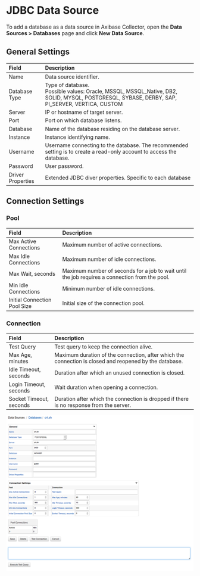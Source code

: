 # JDBC Data Source

To add a database as a data source in Axibase Collector, open the **Data Sources > Databases** page and click **New Data Source**.

## General Settings

| Field        | Description  |
|:-------------|:-------------|
| Name | Data source identifier. |
| Database Type  | Type of database. <br> Possible values: Oracle, MSSQL, MSSQL_Native, DB2, SOLID, MYSQL, POSTGRESQL, SYBASE, DERBY, SAP, PI_SERVER, VERTICA, CUSTOM      |
| Server | IP or hostname of target server. |
| Port | Port on which database listens. |
| Database | Name of the database residing on the database server. |
| Instance | Instance identifying name. |
| Username | Username connecting to the database. The recommended setting is to create a read-only account to access the database. |
| Password | User password. |
| Driver Properties | Extended JDBC diver properties. Specific to each database |

## Connection Settings

### Pool

| Field        | Description  |
|:-------------|:-------------|
| Max Active Connections | Maximum number of active connections. |
| Max Idle Connections | Maximum number of idle connections. |
| Max Wait, seconds | Maximum number of seconds for a job to wait until the job requires a connection from the pool. |
| Min Idle Connections | Minimum number of idle connections. |
| Initial Connection Pool Size | Initial size of the connection pool. |

### Connection

| Field        | Description  |
|:-------------|:-------------|
| Test Query | Test query to keep the connection alive. |
| Max Age, minutes | Maximum duration of the connection, after which the connection is closed and reopened by the database. |
| Idle Timeout, seconds | Duration after which an unused connection is closed. |
| Login Timeout, seconds | Wait duration when opening a connection. |
| Socket Timeout, seconds | Duration after which the connection is dropped if there is no response from the server. |

![](./images/datasource-database.png)
